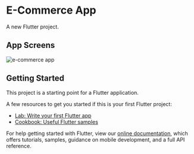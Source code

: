 # E-Commerce App

A new Flutter project.

## App Screens
![e-commerce app](https://user-images.githubusercontent.com/90062803/181311798-e1dc68b1-b9db-4d7d-a0ae-6601987ec8b7.png)



## Getting Started

This project is a starting point for a Flutter application.

A few resources to get you started if this is your first Flutter project:

- [Lab: Write your first Flutter app](https://flutter.dev/docs/get-started/codelab)
- [Cookbook: Useful Flutter samples](https://flutter.dev/docs/cookbook)

For help getting started with Flutter, view our
[online documentation](https://flutter.dev/docs), which offers tutorials,
samples, guidance on mobile development, and a full API reference.
